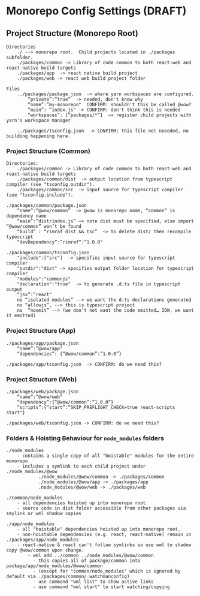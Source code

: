# Monorepo Config Settings (**DRAFT**)

## Project Structure (Monorepo Root)

    Directories
        ./ --> monorepo root.  Child projects located in ./packages subfolder.
        ./packages/common -> Library of code common to both react-web and react-native build targets
        ./packages/app  -> react native build project
        ./packages/web -> react web build project folder

    Files
        ../packages/package.json  -> where yarn workspaces are configured.
            “private”:”true”  -> needed, don't know why
            “name”:”my-monorepo"  CONFIRM: shouldn't this be called @wow?
            “main”: “index.js" -> CONFIRM: don't think this is needed
            “workspaces”: [“packages/*”]  —> register child projects with yarn's workspace manager

        ../packages/tsconfig.json  -> CONFIRM: this file not neeeded, no building happening here.

### Project Structure (Common)

    Directories:
        ./packages/common -> Library of code common to both react-web and react-native build targets
        ./packages/common/dist  -> output location from typescript compiler (see "tsconfig.outdir").
        ./packages/common/src  -> input source for typescript compiler (see "tsconfig.include").

    ./packages/common/package.json
        “name”:”@wow/common”  —> @wow is monorepo name, “common” is dependency name
        “main”:”dist/index.js” —> note dist must be specified, else import “@wow/common” won’t be found
        “build” : “rimraf dist && tsc”  —> to delete dist/ then recompile typescript
        “devDependency”:”rimraf”:”1.0.0"

    ./packages/common/tsconfig.json
        "include":["src"]  -> specifies input source for typescript compiler
        "outdir":"dist" -> specifies output folder location for typescript compiler
        "modules":"commonjs"
        "declaration":"true"  -> to generate .d.ts file in typescript output
        “jsx”:”react"
        no “isolated modules” --> we want the d.ts declarations generated
        no “allowjs”, --> this is typescript project
        no  “noemit” --> (we don’t not want the code emitted… IOW, we want it emitted)

### Project Structure (App)

    ./packages/app/package.json
        “name”:”@wow/app"
        “dependencies”: {“@wow/common”:”1.0.0”}

    ./packages/app/tsconfig.json  -> CONFIRM: do we need this?

### Project Structure (Web)

    ./packages/web/package.json
        “name”:”@wow/web"
        “dependency”:{“@wow/common”:”1.0.0”}
        “scripts”:{“start”:”SKIP_PREFLIGHT_CHECK=true react-scripts start"}

    ./packages/web/tsconfig.json -> CONFIRM: do we need this?

### Folders & Hoisting Behaviour for `node_modules` folders

    ./node_modules
        - contains a single copy of all "hoistable" modules for the entire monorepo.
        - includes a symlink to each child project under ./node_modules/@wow
                ./node_modules/@wow/common -> ./packages/common
                ./node_modules/@wow/app -> ./packages/app
                .node_modules/@wow/web -> ./packages/web

    ./common/node_modules
        - all dependencies hoisted up into monorepo root.
        - source code in dist folder accessible from other packages via smylink or wml shadow copies

    ./app/node_modules
        - all "hoistable" dependencies hoisted up into monorepo root.
        - non-hoistable dependencies (e.g. react, react-native) remain in ./packages/app/node_modules
        - react-native & react can't follow symlinks so use wml to shadow copy @wow/common upon change.
            - wml add ../common ../node_modules/@wow/common
              - this copies all of package/common into package/app/node_modules/@wow/common
              - (except for "common/node_modules" which is ignored by default via ./packages/common/.watchmanconfig)
              - use command "wml list" to show active links
              - use command "wml start" to start watching/copying
